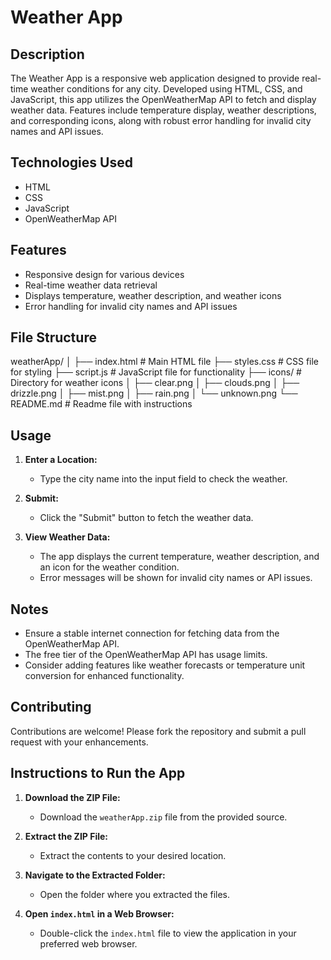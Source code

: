 # Weather App

## Description
The Weather App is a responsive web application designed to provide real-time weather conditions for any city. Developed using HTML, CSS, and JavaScript, this app utilizes the OpenWeatherMap API to fetch and display weather data. Features include temperature display, weather descriptions, and corresponding icons, along with robust error handling for invalid city names and API issues.

## Technologies Used
- HTML
- CSS
- JavaScript
- OpenWeatherMap API

## Features
- Responsive design for various devices
- Real-time weather data retrieval
- Displays temperature, weather description, and weather icons
- Error handling for invalid city names and API issues

## File Structure
weatherApp/
│
├── index.html # Main HTML file
├── styles.css # CSS file for styling
├── script.js # JavaScript file for functionality
├── icons/ # Directory for weather icons
│ ├── clear.png
│ ├── clouds.png
│ ├── drizzle.png
│ ├── mist.png
│ ├── rain.png
│ └── unknown.png
└── README.md # Readme file with instructions

## Usage
1. **Enter a Location:**
   - Type the city name into the input field to check the weather.

2. **Submit:**
   - Click the "Submit" button to fetch the weather data.

3. **View Weather Data:**
   - The app displays the current temperature, weather description, and an icon for the weather condition.
   - Error messages will be shown for invalid city names or API issues.

## Notes
- Ensure a stable internet connection for fetching data from the OpenWeatherMap API.
- The free tier of the OpenWeatherMap API has usage limits.
- Consider adding features like weather forecasts or temperature unit conversion for enhanced functionality.

## Contributing
Contributions are welcome! Please fork the repository and submit a pull request with your enhancements.

## Instructions to Run the App
1. **Download the ZIP File:**
   - Download the `weatherApp.zip` file from the provided source.

2. **Extract the ZIP File:**
   - Extract the contents to your desired location.

3. **Navigate to the Extracted Folder:**
   - Open the folder where you extracted the files.

4. **Open `index.html` in a Web Browser:**
   - Double-click the `index.html` file to view the application in your preferred web browser.

